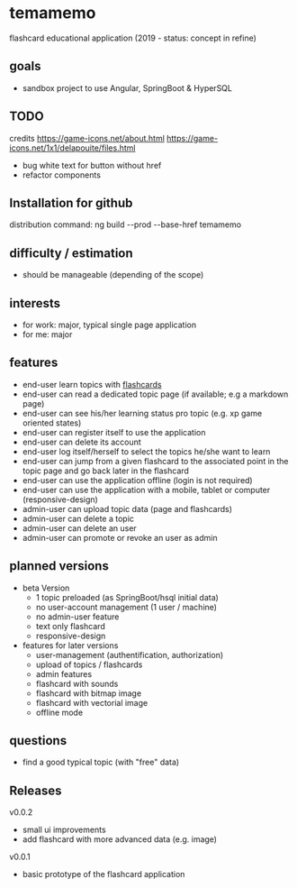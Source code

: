 # temamemo
flashcard educational application (2019 - status: concept in refine)

## goals
* sandbox project to use Angular, SpringBoot & HyperSQL

## TODO
credits
    https://game-icons.net/about.html
    https://game-icons.net/1x1/delapouite/files.html
- bug white text for button without href
- refactor components

## Installation for github

distribution command: ng build --prod --base-href temamemo

## difficulty / estimation
* should be manageable (depending of the scope)

## interests
* for work: major, typical single page application
* for me: major

## features
* end-user learn topics with [flashcards](https://en.wikipedia.org/wiki/Flashcard)
* end-user can read a dedicated topic page (if available; e.g a markdown page)
* end-user can see his/her learning status pro topic (e.g. xp game oriented states)
* end-user can register itself to use the application
* end-user can delete its account
* end-user log itself/herself to select the topics he/she want to learn
* end-user can jump from a given flashcard to the associated point in the topic page and go back later in the flashcard
* end-user can use the application offline (login is not required)
* end-user can use the application with a mobile, tablet or computer (responsive-design)
* admin-user can upload topic data (page and flashcards)
* admin-user can delete a topic
* admin-user can delete an user
* admin-user can promote or revoke an user as admin

## planned versions
* beta Version
  * 1 topic preloaded (as SpringBoot/hsql initial data)
  * no user-account management (1 user / machine)
  * no admin-user feature
  * text only flashcard
  * responsive-design
* features for later versions
  * user-management (authentification, authorization)
  * upload of topics / flashcards
  * admin features
  * flashcard with sounds
  * flashcard with bitmap image
  * flashcard with vectorial image
  * offline mode
  
 ## questions
 * find a good typical topic (with "free" data)

## Releases
v0.0.2
* small ui improvements
* add flashcard with more advanced data (e.g. image)

v0.0.1
* basic prototype of the flashcard application
